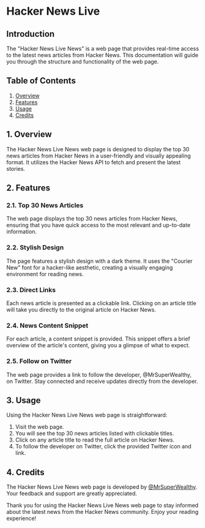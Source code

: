 # Hacker News Live


## Introduction

The "Hacker News Live News" is a web page that provides real-time access to the latest news articles from Hacker News. This documentation will guide you through the structure and functionality of the web page.

## Table of Contents

1. [Overview](#overview)
2. [Features](#features)
3. [Usage](#usage)
4. [Credits](#credits)

## 1. Overview <a name="overview"></a>

The Hacker News Live News web page is designed to display the top 30 news articles from Hacker News in a user-friendly and visually appealing format. It utilizes the Hacker News API to fetch and present the latest stories.

## 2. Features <a name="features"></a>

### 2.1. Top 30 News Articles

The web page displays the top 30 news articles from Hacker News, ensuring that you have quick access to the most relevant and up-to-date information.

### 2.2. Stylish Design

The page features a stylish design with a dark theme. It uses the "Courier New" font for a hacker-like aesthetic, creating a visually engaging environment for reading news.

### 2.3. Direct Links

Each news article is presented as a clickable link. Clicking on an article title will take you directly to the original article on Hacker News.

### 2.4. News Content Snippet

For each article, a content snippet is provided. This snippet offers a brief overview of the article's content, giving you a glimpse of what to expect.

### 2.5. Follow on Twitter

The web page provides a link to follow the developer, @MrSuperWealthy, on Twitter. Stay connected and receive updates directly from the developer.

## 3. Usage <a name="usage"></a>

Using the Hacker News Live News web page is straightforward:

1. Visit the web page.
2. You will see the top 30 news articles listed with clickable titles.
3. Click on any article title to read the full article on Hacker News.
4. To follow the developer on Twitter, click the provided Twitter icon and link.

## 4. Credits <a name="credits"></a>

The Hacker News Live News web page is developed by [@MrSuperWealthy](https://twitter.com/MrSuperWealthy). Your feedback and support are greatly appreciated.

Thank you for using the Hacker News Live News web page to stay informed about the latest news from the Hacker News community. Enjoy your reading experience!
